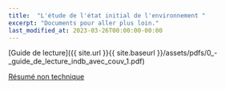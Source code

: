```yaml
---
title:  "L'étude de l'état initial de l'environnement "
excerpt: "Documents pour aller plus loin."
last_modified_at: 2023-03-26T00:00:00-00:00
---
```

[Guide de lecture]({{ site.url }}{{ site.baseurl }}/assets/pdfs/0_-_guide_de_lecture_indb_avec_couv_1.pdf)

<a href="{{ site.url }}{{ site.baseurl }}/assets/pdfs/1_-_rnt_e_avec_couv.pdf" type="application/pdf;">Résumé non technique </a>